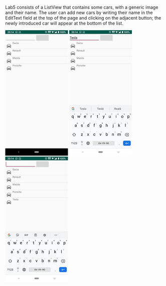 Lab5 consists of a ListView that contains some cars, with a generic image and their name. The user can add new cars by writing their name in the EditText field at the top of the page and clicking on the adjacent button; the newly introduced car will appear at the bottom of the list.

![Initial list](ss/ss1.jpeg)        ![Adding a car](ss/ss2.jpeg)       ![The updated list](ss/ss3.jpeg)